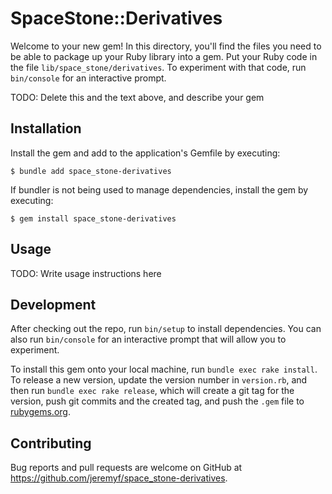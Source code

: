 # SpaceStone::Derivatives

Welcome to your new gem! In this directory, you'll find the files you need to be able to package up your Ruby library into a gem. Put your Ruby code in the file `lib/space_stone/derivatives`. To experiment with that code, run `bin/console` for an interactive prompt.

TODO: Delete this and the text above, and describe your gem

## Installation

Install the gem and add to the application's Gemfile by executing:

    $ bundle add space_stone-derivatives

If bundler is not being used to manage dependencies, install the gem by executing:

    $ gem install space_stone-derivatives

## Usage

TODO: Write usage instructions here

## Development

After checking out the repo, run `bin/setup` to install dependencies. You can also run `bin/console` for an interactive prompt that will allow you to experiment.

To install this gem onto your local machine, run `bundle exec rake install`. To release a new version, update the version number in `version.rb`, and then run `bundle exec rake release`, which will create a git tag for the version, push git commits and the created tag, and push the `.gem` file to [rubygems.org](https://rubygems.org).

## Contributing

Bug reports and pull requests are welcome on GitHub at https://github.com/jeremyf/space_stone-derivatives.
